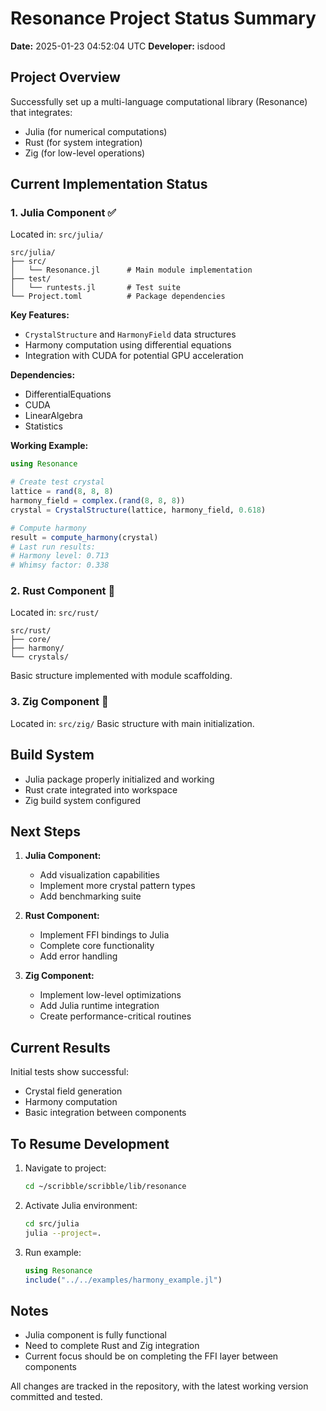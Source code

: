 # Resonance Project Status Summary
**Date:** 2025-01-23 04:52:04 UTC
**Developer:** isdood

## Project Overview
Successfully set up a multi-language computational library (Resonance) that integrates:
- Julia (for numerical computations)
- Rust (for system integration)
- Zig (for low-level operations)

## Current Implementation Status

### 1. Julia Component ✅
Located in: `src/julia/`
```
src/julia/
├── src/
│   └── Resonance.jl      # Main module implementation
├── test/
│   └── runtests.jl       # Test suite
└── Project.toml          # Package dependencies
```

**Key Features:**
- `CrystalStructure` and `HarmonyField` data structures
- Harmony computation using differential equations
- Integration with CUDA for potential GPU acceleration

**Dependencies:**
- DifferentialEquations
- CUDA
- LinearAlgebra
- Statistics

**Working Example:**
```julia
using Resonance

# Create test crystal
lattice = rand(8, 8, 8)
harmony_field = complex.(rand(8, 8, 8))
crystal = CrystalStructure(lattice, harmony_field, 0.618)

# Compute harmony
result = compute_harmony(crystal)
# Last run results:
# Harmony level: 0.713
# Whimsy factor: 0.338
```

### 2. Rust Component 🔄
Located in: `src/rust/`
```
src/rust/
├── core/
├── harmony/
└── crystals/
```
Basic structure implemented with module scaffolding.

### 3. Zig Component 🔄
Located in: `src/zig/`
Basic structure with main initialization.

## Build System
- Julia package properly initialized and working
- Rust crate integrated into workspace
- Zig build system configured

## Next Steps
1. **Julia Component:**
   - Add visualization capabilities
   - Implement more crystal pattern types
   - Add benchmarking suite

2. **Rust Component:**
   - Implement FFI bindings to Julia
   - Complete core functionality
   - Add error handling

3. **Zig Component:**
   - Implement low-level optimizations
   - Add Julia runtime integration
   - Create performance-critical routines

## Current Results
Initial tests show successful:
- Crystal field generation
- Harmony computation
- Basic integration between components

## To Resume Development
1. Navigate to project:
   ```bash
   cd ~/scribble/scribble/lib/resonance
   ```

2. Activate Julia environment:
   ```bash
   cd src/julia
   julia --project=.
   ```

3. Run example:
   ```julia
   using Resonance
   include("../../examples/harmony_example.jl")
   ```

## Notes
- Julia component is fully functional
- Need to complete Rust and Zig integration
- Current focus should be on completing the FFI layer between components

All changes are tracked in the repository, with the latest working version committed and tested.
